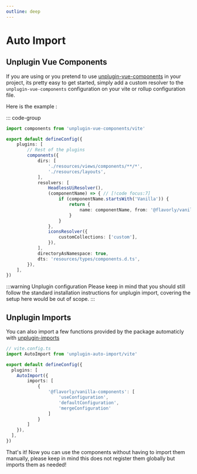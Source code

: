 ```yaml
---
outline: deep
---
```


# Auto Import


## Unplugin Vue Components

If you are using or you pretend to use [unplugin-vue-components](https://github.com/antfu/unplugin-vue-components) in your project, its pretty easy to get started,
simply add a custom resolver to the `unplugin-vue-components` configuration on your vite or rollup configuration file.


Here is the example :

::: code-group
```ts [vite.config.ts]
import components from 'unplugin-vue-components/vite'

export default defineConfig({
    plugins: [
        // Rest of the plugins
        components({
            dirs: [
                './resources/views/components/**/*',
                './resources/layouts',
            ],
            resolvers: [
                HeadlessUiResolver(),
                (componentName) => { // [!code focus:7]
                    if (componentName.startsWith('Vanilla')) {
                        return {
                            name: componentName, from: '@flavorly/vanilla-components',
                        }
                    }
                },
                iconsResolver({
                    customCollections: ['custom'],
                }),
            ],
            directoryAsNamespace: true,
            dts: 'resources/types/components.d.ts',
        }),
    ],
})
```

:::warning Unplugin configuration
Please keep in mind that you should still follow the standard installation instructions for unplugin import, covering the setup here would be out of scope.
:::

## Unplugin Imports

You can also import a few functions provided by the package automaticly with [unplugin-imports]()

```ts [vite.config.ts]
// vite.config.ts
import AutoImport from 'unplugin-auto-import/vite'

export default defineConfig({
  plugins: [
    AutoImport({
        imports: [
            {
                '@flavorly/vanilla-components': [
                    'useConfiguration',
                    'defaultConfiguration',
                    'mergeConfiguration'
                ]
            }
        ]
    }),
  ],
})
```

That's it! Now you can use the components without having to import them manually, please keep in mind this does not register them globally but imports them as needed!
